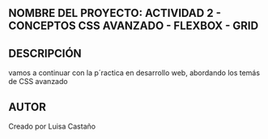## NOMBRE DEL PROYECTO: ACTIVIDAD 2 - CONCEPTOS CSS AVANZADO - FLEXBOX - GRID

## DESCRIPCIÓN 

vamos a continuar con la p´ractica en desarrollo web, abordando los temás de CSS avanzado

## AUTOR
Creado por Luisa Castaño